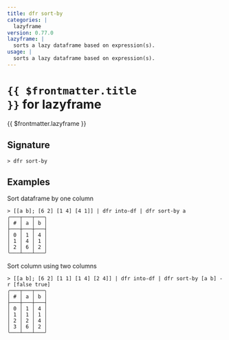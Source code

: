 ```yaml
---
title: dfr sort-by
categories: |
  lazyframe
version: 0.77.0
lazyframe: |
  sorts a lazy dataframe based on expression(s).
usage: |
  sorts a lazy dataframe based on expression(s).
---
```


# <code>{{ $frontmatter.title }}</code> for lazyframe

<div class='command-title'>{{ $frontmatter.lazyframe }}</div>

## Signature

```> dfr sort-by ```

## Examples

Sort dataframe by one column
```shell
> [[a b]; [6 2] [1 4] [4 1]] | dfr into-df | dfr sort-by a
╭───┬───┬───╮
│ # │ a │ b │
├───┼───┼───┤
│ 0 │ 1 │ 4 │
│ 1 │ 4 │ 1 │
│ 2 │ 6 │ 2 │
╰───┴───┴───╯

```

Sort column using two columns
```shell
> [[a b]; [6 2] [1 1] [1 4] [2 4]] | dfr into-df | dfr sort-by [a b] -r [false true]
╭───┬───┬───╮
│ # │ a │ b │
├───┼───┼───┤
│ 0 │ 1 │ 4 │
│ 1 │ 1 │ 1 │
│ 2 │ 2 │ 4 │
│ 3 │ 6 │ 2 │
╰───┴───┴───╯

```
